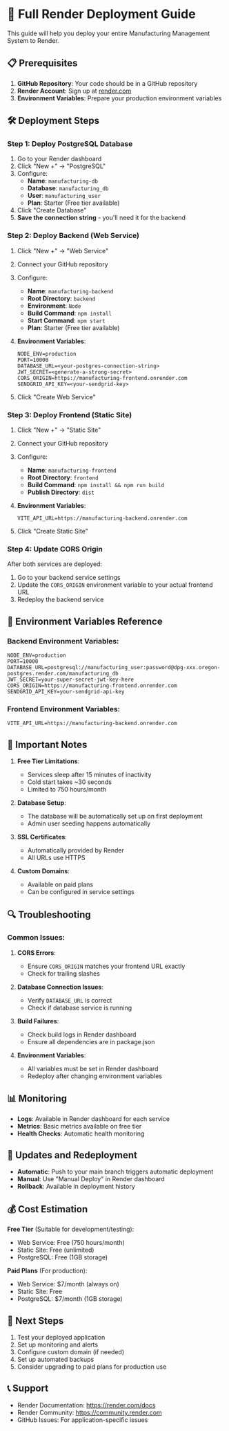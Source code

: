 # 🚀 Full Render Deployment Guide

This guide will help you deploy your entire Manufacturing Management System to Render.

## 📋 Prerequisites

1. **GitHub Repository**: Your code should be in a GitHub repository
2. **Render Account**: Sign up at [render.com](https://render.com)
3. **Environment Variables**: Prepare your production environment variables

## 🛠 Deployment Steps

### Step 1: Deploy PostgreSQL Database

1. Go to your Render dashboard
2. Click "New +" → "PostgreSQL"
3. Configure:
   - **Name**: `manufacturing-db`
   - **Database**: `manufacturing_db`
   - **User**: `manufacturing_user`
   - **Plan**: Starter (Free tier available)
4. Click "Create Database"
5. **Save the connection string** - you'll need it for the backend

### Step 2: Deploy Backend (Web Service)

1. Click "New +" → "Web Service"
2. Connect your GitHub repository
3. Configure:
   - **Name**: `manufacturing-backend`
   - **Root Directory**: `backend`
   - **Environment**: `Node`
   - **Build Command**: `npm install`
   - **Start Command**: `npm start`
   - **Plan**: Starter (Free tier available)

4. **Environment Variables**:
   ```
   NODE_ENV=production
   PORT=10000
   DATABASE_URL=<your-postgres-connection-string>
   JWT_SECRET=<generate-a-strong-secret>
   CORS_ORIGIN=https://manufacturing-frontend.onrender.com
   SENDGRID_API_KEY=<your-sendgrid-key>
   ```

5. Click "Create Web Service"

### Step 3: Deploy Frontend (Static Site)

1. Click "New +" → "Static Site"
2. Connect your GitHub repository
3. Configure:
   - **Name**: `manufacturing-frontend`
   - **Root Directory**: `frontend`
   - **Build Command**: `npm install && npm run build`
   - **Publish Directory**: `dist`

4. **Environment Variables**:
   ```
   VITE_API_URL=https://manufacturing-backend.onrender.com
   ```

5. Click "Create Static Site"

### Step 4: Update CORS Origin

After both services are deployed:

1. Go to your backend service settings
2. Update the `CORS_ORIGIN` environment variable to your actual frontend URL
3. Redeploy the backend service

## 🔧 Environment Variables Reference

### Backend Environment Variables:
```env
NODE_ENV=production
PORT=10000
DATABASE_URL=postgresql://manufacturing_user:password@dpg-xxx.oregon-postgres.render.com/manufacturing_db
JWT_SECRET=your-super-secret-jwt-key-here
CORS_ORIGIN=https://manufacturing-frontend.onrender.com
SENDGRID_API_KEY=your-sendgrid-api-key
```

### Frontend Environment Variables:
```env
VITE_API_URL=https://manufacturing-backend.onrender.com
```

## 🚨 Important Notes

1. **Free Tier Limitations**:
   - Services sleep after 15 minutes of inactivity
   - Cold start takes ~30 seconds
   - Limited to 750 hours/month

2. **Database Setup**:
   - The database will be automatically set up on first deployment
   - Admin user seeding happens automatically

3. **SSL Certificates**:
   - Automatically provided by Render
   - All URLs use HTTPS

4. **Custom Domains**:
   - Available on paid plans
   - Can be configured in service settings

## 🔍 Troubleshooting

### Common Issues:

1. **CORS Errors**:
   - Ensure `CORS_ORIGIN` matches your frontend URL exactly
   - Check for trailing slashes

2. **Database Connection Issues**:
   - Verify `DATABASE_URL` is correct
   - Check if database service is running

3. **Build Failures**:
   - Check build logs in Render dashboard
   - Ensure all dependencies are in package.json

4. **Environment Variables**:
   - All variables must be set in Render dashboard
   - Redeploy after changing environment variables

## 📊 Monitoring

- **Logs**: Available in Render dashboard for each service
- **Metrics**: Basic metrics available on free tier
- **Health Checks**: Automatic health monitoring

## 🔄 Updates and Redeployment

- **Automatic**: Push to your main branch triggers automatic deployment
- **Manual**: Use "Manual Deploy" in Render dashboard
- **Rollback**: Available in deployment history

## 💰 Cost Estimation

**Free Tier** (Suitable for development/testing):
- Web Service: Free (750 hours/month)
- Static Site: Free (unlimited)
- PostgreSQL: Free (1GB storage)

**Paid Plans** (For production):
- Web Service: $7/month (always on)
- Static Site: Free
- PostgreSQL: $7/month (1GB storage)

## 🎯 Next Steps

1. Test your deployed application
2. Set up monitoring and alerts
3. Configure custom domain (if needed)
4. Set up automated backups
5. Consider upgrading to paid plans for production use

## 📞 Support

- Render Documentation: https://render.com/docs
- Render Community: https://community.render.com
- GitHub Issues: For application-specific issues
